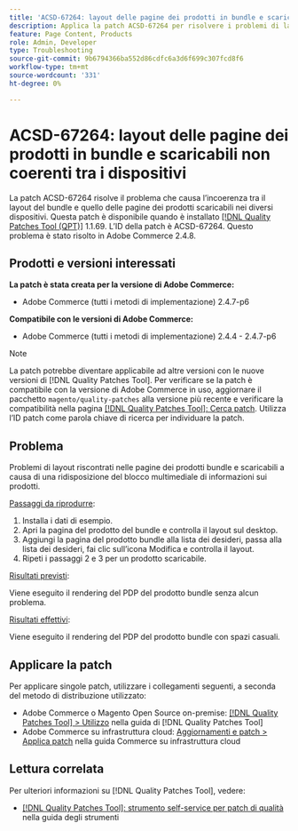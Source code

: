 ```yaml
---
title: 'ACSD-67264: layout delle pagine dei prodotti in bundle e scaricabili non coerenti tra i dispositivi'
description: Applica la patch ACSD-67264 per risolvere i problemi di layout riscontrati nel bundle Adobe Commerce e nelle pagine scaricabili a causa di una ridisposizione del blocco multimediale con informazioni sul prodotto.
feature: Page Content, Products
role: Admin, Developer
type: Troubleshooting
source-git-commit: 9b6794366ba552d86cdfc6a3d6f699c307fcd8f6
workflow-type: tm+mt
source-wordcount: '331'
ht-degree: 0%

---
```



# ACSD-67264: layout delle pagine dei prodotti in bundle e scaricabili non coerenti tra i dispositivi

La patch ACSD-67264 risolve il problema che causa l’incoerenza tra il layout del bundle e quello delle pagine dei prodotti scaricabili nei diversi dispositivi. Questa patch è disponibile quando è installato [[!DNL Quality Patches Tool (QPT)]](/help/tools/quality-patches-tool/quality-patches-tool-to-self-serve-quality-patches.md) 1.1.69. L’ID della patch è ACSD-67264. Questo problema è stato risolto in Adobe Commerce 2.4.8.

## Prodotti e versioni interessati

**La patch è stata creata per la versione di Adobe Commerce:**

* Adobe Commerce (tutti i metodi di implementazione) 2.4.7-p6

**Compatibile con le versioni di Adobe Commerce:**

* Adobe Commerce (tutti i metodi di implementazione) 2.4.4 - 2.4.7-p6

>[!NOTE]
>
>La patch potrebbe diventare applicabile ad altre versioni con le nuove versioni di [!DNL Quality Patches Tool]. Per verificare se la patch è compatibile con la versione di Adobe Commerce in uso, aggiornare il pacchetto `magento/quality-patches` alla versione più recente e verificare la compatibilità nella pagina [[!DNL Quality Patches Tool]: Cerca patch](https://experienceleague.adobe.com/tools/commerce-quality-patches/index.html). Utilizza l’ID patch come parola chiave di ricerca per individuare la patch.

## Problema

Problemi di layout riscontrati nelle pagine dei prodotti bundle e scaricabili a causa di una ridisposizione del blocco multimediale di informazioni sui prodotti.

<u>Passaggi da riprodurre</u>:

1. Installa i dati di esempio.
1. Apri la pagina del prodotto del bundle e controlla il layout sul desktop.
1. Aggiungi la pagina del prodotto bundle alla lista dei desideri, passa alla lista dei desideri, fai clic sull’icona Modifica e controlla il layout.
1. Ripeti i passaggi 2 e 3 per un prodotto scaricabile.

<u>Risultati previsti</u>:

Viene eseguito il rendering del PDP del prodotto bundle senza alcun problema.

<u>Risultati effettivi</u>:

Viene eseguito il rendering del PDP del prodotto bundle con spazi casuali.

## Applicare la patch

Per applicare singole patch, utilizzare i collegamenti seguenti, a seconda del metodo di distribuzione utilizzato:

* Adobe Commerce o Magento Open Source on-premise: [[!DNL Quality Patches Tool] > Utilizzo](/help/tools/quality-patches-tool/usage.md) nella guida di [!DNL Quality Patches Tool]
* Adobe Commerce su infrastruttura cloud: [Aggiornamenti e patch > Applica patch](https://experienceleague.adobe.com/docs/commerce-cloud-service/user-guide/develop/upgrade/apply-patches.html) nella guida Commerce su infrastruttura cloud

## Lettura correlata

Per ulteriori informazioni su [!DNL Quality Patches Tool], vedere:

* [[!DNL Quality Patches Tool]: strumento self-service per patch di qualità](/help/tools/quality-patches-tool/quality-patches-tool-to-self-serve-quality-patches.md) nella guida degli strumenti
